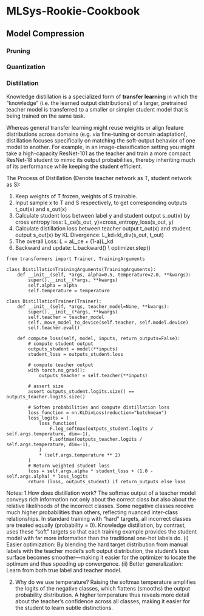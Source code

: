 # MLSys-Rookie-Cookbook

## Model Compression

### Pruning

### Quantization

### Distillation
Knowledge distillation is a specialized form of **transfer learning** in which the “knowledge” (i.e. the learned output distributions) of a larger, pretrained teacher model is transferred to a smaller or simpler student model that is being trained on the same task. 

Whereas general transfer learning might reuse weights or align feature distributions across domains (e.g. via fine-tuning or domain adaptation), distillation focuses specifically on matching the soft-output behavior of one model to another. For example, in an image-classification setting you might take a high-capacity ResNet-101 as the teacher and train a more compact ResNet-18 student to mimic its output probabilities, thereby inheriting much of its performance while keeping the student efficient.

The Process of Distillation (Denote teacher network as T, student network as S):

1. Keep weights of T frozen, weights of S trainable.
2. Input sample x to T and S respectively, to get corresponding outputs t_out(x) and s_out(x)
3. Calculate student loss between label y and student output s_out(x) by cross entropy loss: L_ce(s_out, y)=cross_entropy_loss(s_out, y)
4. Calculate distillation loss between teacher output t_out(x) and student output s_out(x) by KL Divergence: L_kd=kl_div(s_out, t_out)
5. The overall Loss: L = aL_ce + (1-a)L_kd
6. Backward and update: L.backward() \ optimizer.step()

```
from transformers import Trainer, TrainingArguments

class DistillationTrainingArguments(TrainingArguments):
    def __init__(self, *args, alpha=0.5, temperature=2.0, **kwargs):
        super().__init__(*args, **kwargs)
        self.alpha = alpha
        self.temperature = temperature

class DistillationTrainer(Trainer):
    def __init__(self, *args, teacher_model=None, **kwargs):
        super().__init__(*args, **kwargs)
        self.teacher = teacher_model
        self._move_model_to_device(self.teacher, self.model.device)
        self.teacher.eval()

    def compute_loss(self, model, inputs, return_outputs=False):
        # compute student output
        outputs_student = model(**inputs)
        student_loss = outputs_student.loss

        # compute teacher output
        with torch.no_grad():
            outputs_teacher = self.teacher(**inputs)

        # assert size
        assert outputs_student.logits.size() == outputs_teacher.logits.size()

        # Soften probabilities and compute distillation loss
        loss_function = nn.KLDivLoss(reduction="batchmean")
        loss_logits = (
            loss_function(
                F.log_softmax(outputs_student.logits / self.args.temperature, dim=-1),
                F.softmax(outputs_teacher.logits / self.args.temperature, dim=-1),
            )
            * (self.args.temperature ** 2)
        )
        # Return weighted student loss
        loss = self.args.alpha * student_loss + (1.0 - self.args.alpha) * loss_logits
        return (loss, outputs_student) if return_outputs else loss
```

Notes:
1.How does distillation work? The softmax output of a teacher model conveys rich information not only about the correct class but also about the relative likelihoods of the incorrect classes. Some negative classes receive much higher probabilities than others, reflecting nuanced inter-class relationships. In standard training with “hard” targets, all incorrect classes are treated equally (probability = 0). Knowledge distillation, by contrast, uses these “soft” targets so that each training example provides the student model with far more information than the traditional one-hot labels do.
(i) Easier optimization: By blending the hard target distribution from manual labels with the teacher model’s soft output distribution, the student’s loss surface becomes smoother—making it easier for the optimizer to locate the optimum and thus speeding up convergence.
(ii) Better generalization: Learn from both true label and teacher model.

2. Why do we use temperature? Raising the softmax temperature amplifies the logits of the negative classes, which flattens (smooths) the output probability distribution. A higher temperature thus reveals more detail about the teacher’s confidence across all classes, making it easier for the student to learn subtle distinctions.
